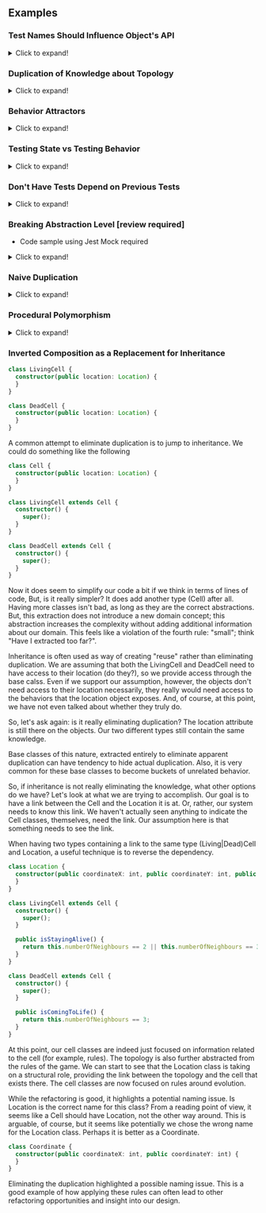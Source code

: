 ## Examples

### Test Names Should Influence Object's API

<details>
<summary>Click to expand!</summary>

```javascript
it("should be empty when initialized", () => {
  let world = new World();
  expect(world.livingCells().count).toEqual(0);
})

it("should be able to add new a cell", () => {
  let world = new World();
  world.setLivingAt(1, 1);
  expect(world.livingCells().count).toEqual(1);
})
```

The test name talks about an empty world. The test code, however, has no concept of an empty world.

When we write our test, we should be spending time on our test names. We want them to describe both the behavior of the
system and the way we expect to use the component under test.

```javascript
it("should be empty when initialized", () => {
  let world = new World();
  expect(world.isEmpty()).toEqual(true);
})

it("should be not empty after adding a new cell", () => {
  let world = new World();
  let location = new Location(1, 1).coordinate;
  world.setLivingAt(location);
  expect(world.isEmpty()).toEqual(false);
})
```

The above sample hides the internals of the object, while building up a usable API for the rest of the system to
consume.

Focusing on the symmetry between a good test name and the code under tests is a subtle design technique. Next time when
we are flying through our TDD cycle, take a moment to make sure that we are actually testing what we say we are testing.
</details>

### Duplication of Knowledge about Topology

<details>
<summary>Click to expand!</summary>

```javascript
class World {
  setLivingAt(coordinateX: number, coordinateY: number) {
    const newLivingCell = new LivingCell();
    newLivingCell.positionAt(coordinateX, coordinateY);
    return newLivingCell;
  }
}
```

```javascript
export class World {
  setLivingAt(location: number[]) {
    const newLivingCell = new LivingCell();
    newLivingCell.positionAt(location);
    return newLivingCell;
  }
}
```

</details>

### Behavior Attractors

<details>
<summary>Click to expand!</summary>

```javascript
class Location {
  neighbours() {
    let neighbourCoordinateList = getNeighbourCoordinates(this.coordinateX, this.coordinateY);
    return neighbourCoordinateList;
  }
}
```

</details>

### Testing State vs Testing Behavior

<details>
<summary>Click to expand!</summary>
Focus on the behavior rather than the state of the objects. It is about only building the things that are absolutely
needed and only at the time they are needed. This way, we end up with a system that has just enough code to support our
use cases.

What behaviour of my system require this? -

```javascript
it("should be empty when initialized", () => {
  let world = new World();
  expect(world.isEmpty()).toEqual(true);
});
```

The empty world should tick into another empty world.

```javascript
it("should stays empty after a tick", () => {
  // Write test
})
```

Since the test dictates that we start with an empty world, we should probably postpone this test and make sure that a
new world is empty, so we can write the above (origin) test

```javascript
it("should be empty when initialized", () => {
  let world = new World();
  expect(world.isEmpty()).toEqual(true);
});

it("should stays empty after a tick", () => {
  let world = new World();
  const nextWorld = world.tick();
  expect(nextWorld.isEmpty()).toEqual(true);
})
```

</details>

### Don't Have Tests Depend on Previous Tests

<details>
<summary>Click to expand!</summary>

```javascript
it("should stays empty after a tick", () => {
  let world = new World();
  const nextWorld = world.tick();
  expect(nextWorld.isEmpty()).toEqual(true);
})
```

How do we know that a newly-initialized World is empty? The test name indicates that we are starting with an empty
world, but the test code does not specify this explicitly. This Test implicitly depends on the validity of a different,
previous test: there is an assumption here that new worlds are empty. This causes a subtle, but important, problem; that
lack of explicitness, combined with the coupling to the previous test, makes this test contribute to a fragile test
suite.

```javascript
it("should stays empty after a tick", () => {
  let world = new World().empty;
  const nextWorld = world.tick();
  expect(nextWorld.isEmpty).toEqual(true);
});
```

Ask for an empty world explicitly.

Guideline: There must be an explicitly named builder method on the class to create an object in a specific, valid state.

</details>

### Breaking Abstraction Level [review required]

- Code sample using Jest Mock required

<details>
<summary>Click to expand!</summary>

```javascript
it("should be not empty after adding a new cell", () => {
  let world = new World();
  let location = new Location(1, 1).coordinate;
  world.setLivingAt(location);
  expect(world.isEmpty).toEqual(false);
})
```

In the example above, we are testing the behavior of the world, but we are including details that it isn't concerned
with. By typing the test to the implementation of the 2 dimensions (1,1) rather than the Location abstraction, we are
laying the groundwork for fragile tests. Change the topology (e.g. to 3 dimensions) and the tests fail.

To hide the details of the topology from the world object is to use a stand-in, a test double for the location object.
This can be as simple as creating a new, plain object.

```javascript
it("should be not empty after adding a new cell", () => {
  let world = new World();
  const dummyLocation = [1, 1];
  world.setLivingAt(dummyLocation);
  expect(world.isEmpty).toEqual(false);
})
```

</details>

### Naive Duplication

<details>
<summary>Click to expand!</summary>

```javascript
export class Cell {
  get aliveInNextGeneration() {
    if (this.isAlive) {
      return this.numberOfNeighbours == 2 || this.numberOfNeighbours == 3;
    } else {
      return this.numberOfNeighbours == 3
    }
  }
}
```

Refactoring from above to below code by eliminating "duplication of code" without understanding the knowledge behind
introduces confusion of the expression of the code. DRY principle states:
> Every piece of _knowledge_ has one and only one representation

Knowledge ≠ Code. Just combining code that appears similar and combining them misses the point of the DRY principle.

The 3s are not the same.

```javascript
export class Cell {
  get aliveInNextGeneration() {
    return (this.isAlive && this.numberOfNeighbours == 2) || this.numberOfNeighbours == 3;
  }
}
```

After refactoring to below, we can see clearly that hte 3s represent different things. This is the power of paying close
attention to the expressiveness of our code before blindly trying to eliminate duplication.

```javascript
export class Cell {
  get aliveInNextGeneration() {
    if (this.isAlive) {
      return this.isStableNeighborhood();
    } else {
      return this.isGeneticallyFertileNeighbourhood();
    }
  }
}
```

</details>

### Procedural Polymorphism

<details>
<summary>Click to expand!</summary>

```javascript
class Cell {
  aliveInNextGeneration() {
    if (this.isAlive) {
      return this.isStableNeighborhood();
    } else {
      return this.isGeneticallyFertileNeighbourhood();
    }
  }
}
```

In the above example, we are providing a form of polymorphism with aliveInNextGeneration(). When this method is called,
the caller can expect one of two different behaviors: either the ruleset for living cells or ruleset for dead cells.
Which ruleset gets run is based on an internal state, hidden from the outside world. In a way, this is good; the caller
shouldn't have to care.

When we use a branching construct inside a method like this, we run into several problems. We talked about the
expressiveness problem, but we lso have issues with changing this code. If we are going to add a state, or change rules
around the states, we will find ourselves modifying existing code. Not just existing code, but code that is unrelated to
the change we are making. If we add a state, why would we force ourselves to modify the code related to the other
states? When we begin to overload concepts in our system, especially method names, we run into this "everything goes
here" situation.

In general, if statements (or other branching constructs) are imperative, procedural mechanisms. While they do provide a
form of polymorphism, they provide a form that author call Procedural Polymorphism. It satisfies our need for selecting
a behavior, but their procedural background leads to tightly-coupled code, joining these often unrelated behaviors
together.

Luckily, object-based and object-oriented languages provide a preferred method for polymorphism, what author calls
Type-Based Polymorphism. The idea is one central to object-oriented design: use different types for the different
branches. The general approach is to analyze what the branching condition is, identify the concepts, and reify them into
first-class concepts in our system.

In our example, we can take our state and raise it to types: LivingCell and DeadCell.

```javascript
class LivingCell {
  isALiveInNextGeneration() {
    return this.isStableNeighborhood();
  }
}

class DeadCell {
  isALiveInNextGeneration() {
    return this.isGeneticallyFertileNeighbourhood();
  }
}
```

A huge benefit of this is that we also have provided ourself a safer method for adjusting the different states a call
can be in. If we need to add a new one, we add a new class. We extend our system, rather than modify it. This is an
example of *open-closed principle*.

```javascript
// example of a new state
class ZombieCell {
  isALiveInNextGeneration() {
    // new, possibily more complex rules
  }
}
```

It also provides a clear method for fixing the names of our methods to match the actual concepts in our system, focusing
on specific behaviors, rather than a generic idea of isAliceInNextGeneration().

```javascript
class LivingCell {
  public isStayingAlive() {
    return this.numberOfNeighbours == 2 || this.numberOfNeighbours == 3;
  }
}

class DeadCell {
  public isComingToLive() {
    return this.numberOfNeighbours == 3;
  }
}
```

At this point, we now have very explicit statements of the intent of the types and their behaviors. But, changing these
names takes away the polymorphism! We no longer can call a single method and have the appropriate rules applied. This is
true. This could be an indication that the idea of having initially-desired polymorphism isn't a good design. Naturally
it depends on how we end up using the cells, but focusing heavily on explicitness in this fashion can raise flags about
desired or "planned" designs.

</details>

### Inverted Composition as a Replacement for Inheritance

```typescript
class LivingCell {
  constructor(public location: Location) {
  }
}

class DeadCell {
  constructor(public location: Location) {
  }
}
```

A common attempt to eliminate duplication is to jump to inheritance. We could do something like the following

```typescript
class Cell {
  constructor(public location: Location) {
  }
}

class LivingCell extends Cell {
  constructor() {
    super();
  }
}

class DeadCell extends Cell {
  constructor() {
    super();
  }
}
```

Now it does seem to simplify our code a bit if we think in terms of lines of code, But, is it really simpler? It does
add another type (Cell) after all. Having more classes isn't bad, as long as they are the correct abstractions. But,
this extraction does not introduce a new domain concept; this abstraction increases the complexity without adding
additional information about our domain. This feels like a violation of the fourth rule: "small"; think "Have I
extracted too far?".

Inheritance is often used as way of creating "reuse" rather than eliminating duplication. We are assuming that both the
LivingCell and DeadCell need to have access to their location (do they?), so we provide access through the base calss.
Even if we support our assumption, however, the objects don't need access to their location necessarily, they really
would need access to the behaviors that the location object exposes. And, of course, at this point, we have not even
talked about whether they truly do.

So, let's ask again: is it really eliminating duplication? The location attribute is still there on the objects. Our two
different types still contain the same knowledge.

Base classes of this nature, extracted entirely to eliminate apparent duplication can have tendency to hide actual
duplication. Also, it is very common for these base classes to become buckets of unrelated behavior.

So, if inheritance is not really eliminating the knowledge, what other options do we have? Let's look at what we are
trying to accomplish. Our goal is to have a link between the Cell and the Location it is at. Or, rather, our system
needs to know this link. We haven't actually seen anything to indicate the Cell classes, themselves, need the link. Our
assumption here is that something needs to see the link.

When having two types containing a link to the same type (Living|Dead)Cell and Location, a useful technique is to
reverse the dependency.

```typescript
class Location {
  constructor(public coordinateX: int, public coordinateY: int, public cell: Cell) {
  }
}

class LivingCell extends Cell {
  constructor() {
    super();
  }

  public isStayingAlive() {
    return this.numberOfNeighbours == 2 || this.numberOfNeighbours == 3;
  }
}

class DeadCell extends Cell {
  constructor() {
    super();
  }

  public isComingToLife() {
    return this.numberOfNeighbours == 3;
  }
}
```

At this point, our cell classes are indeed just focused on information related to the cell (for example, rules). The
topology is also further abstracted from the rules of the game. We can start to see that the Location class is taking on
a structural role, providing the link between the topology and the cell that exists there. The cell classes are now
focused on rules around evolution.

While the refactoring is good, it highlights a potential naming issue. Is Location is the correct name for this class?
From a reading point of view, it seems like a Cell should have Location, not the other way around. This is arguable, of
course, but it seems like potentially we chose the wrong name for the Location class. Perhaps it is better as a
Coordinate.

```typescript
class Coordinate {
  constructor(public coordinateX: int, public coordinateY: int) {
  }
}
```

Eliminating the duplication highlighted a possible naming issue. This is a good example of how applying these rules can
often lead to other refactoring opportunities and insight into our design.
